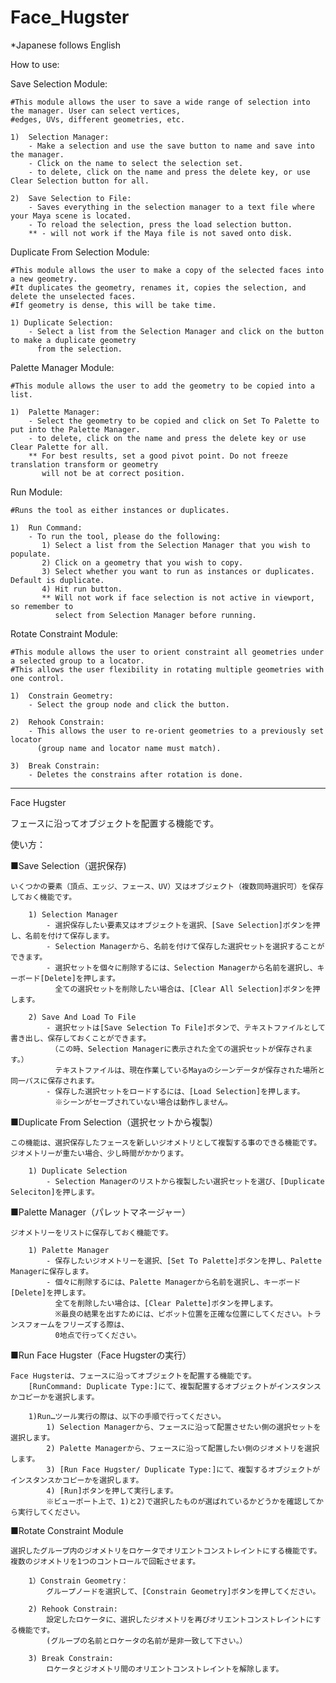 # Face_Hugster
*Japanese follows English

How to use:

Save Selection Module:

    #This module allows the user to save a wide range of selection into the manager. User can select vertices, 
    #edges, UVs, different geometries, etc.
    
    1)  Selection Manager:
        - Make a selection and use the save button to name and save into the manager. 
        - Click on the name to select the selection set.
        - to delete, click on the name and press the delete key, or use Clear Selection button for all.
        
    2)  Save Selection to File:
        - Saves everything in the selection manager to a text file where your Maya scene is located.
        - To reload the selection, press the load selection button.
        ** - will not work if the Maya file is not saved onto disk.
        
Duplicate From Selection Module:

    #This module allows the user to make a copy of the selected faces into a new geometry. 
    #It duplicates the geometry, renames it, copies the selection, and delete the unselected faces. 
    #If geometry is dense, this will be take time.
    
    1) Duplicate Selection:
        - Select a list from the Selection Manager and click on the button to make a duplicate geometry
          from the selection.
          
Palette Manager Module:

    #This module allows the user to add the geometry to be copied into a list.

    1)  Palette Manager:
        - Select the geometry to be copied and click on Set To Palette to put into the Palette Manager.
        - to delete, click on the name and press the delete key or use Clear Palette for all.
        ** For best results, set a good pivot point. Do not freeze translation transform or geometry
           will not be at correct position.

Run Module:

    #Runs the tool as either instances or duplicates.

    1)  Run Command:
        - To run the tool, please do the following:
           1) Select a list from the Selection Manager that you wish to populate.
           2) Click on a geometry that you wish to copy.
           3) Select whether you want to run as instances or duplicates. Default is duplicate.
           4) Hit run button.
           ** Will not work if face selection is not active in viewport, so remember to 
              select from Selection Manager before running.
              
Rotate Constraint Module:

    #This module allows the user to orient constraint all geometries under a selected group to a locator. 
    #This allows the user flexibility in rotating multiple geometries with one control.
          
    1)  Constrain Geometry:
        - Select the group node and click the button.
        
    2)  Rehook Constrain:
        - This allows the user to re-orient geometries to a previously set locator
          (group name and locator name must match).
      
    3)  Break Constrain:
        - Deletes the constrains after rotation is done. 
          
          

--------------------------------------------------------
Face Hugster

フェースに沿ってオブジェクトを配置する機能です。

使い方：

■Save Selection（選択保存)

    いくつかの要素（頂点、エッジ、フェース、UV）又はオブジェクト（複数同時選択可）を保存しておく機能です。

        1) Selection Manager
            - 選択保存したい要素又はオブジェクトを選択、[Save Selection]ボタンを押し、名前を付けて保存します。
            - Selection Managerから、名前を付けて保存した選択セットを選択することができます。
            - 選択セットを個々に削除するには、Selection Managerから名前を選択し、キーボード[Delete]を押します。
              全ての選択セットを削除したい場合は、[Clear All Selection]ボタンを押します。

        2) Save And Load To File
            - 選択セットは[Save Selection To File]ボタンで、テキストファイルとして書き出し、保存しておくことができます。
             （この時、Selection Managerに表示された全ての選択セットが保存されます。）
              テキストファイルは、現在作業しているMayaのシーンデータが保存された場所と同一パスに保存されます。
            - 保存した選択セットをロードするには、[Load Selection]を押します。
              ※シーンがセーブされていない場合は動作しません。


■Duplicate From Selection（選択セットから複製）

    この機能は、選択保存したフェースを新しいジオメトリとして複製する事のできる機能です。
    ジオメトリーが重たい場合、少し時間がかかります。

        1) Duplicate Selection
            - Selection Managerのリストから複製したい選択セットを選び、[Duplicate Seleciton]を押します。

■Palette Manager（パレットマネージャー）

    ジオメトリーをリストに保存しておく機能です。

        1) Palette Manager
            - 保存したいジオメトリーを選択、[Set To Palette]ボタンを押し、Palette Managerに保存します。
            - 個々に削除するには、Palette Managerから名前を選択し、キーボード[Delete]を押します。
              全てを削除したい場合は、[Clear Palette]ボタンを押します。
              ※最良の結果を出すためには、ピボット位置を正確な位置にしてください。トランスフォームをフリーズする際は、
              0地点で行ってください。

■Run Face Hugster（Face Hugsterの実行）

    Face Hugsterは、フェースに沿ってオブジェクトを配置する機能です。
        [RunCommand: Duplicate Type:]にて、複製配置するオブジェクトがインスタンスかコピーかを選択します。

        1)Run…ツール実行の際は、以下の手順で行ってください。
            1) Selection Managerから、フェースに沿って配置させたい側の選択セットを選択します。
            2) Palette Managerから、フェースに沿って配置したい側のジオメトリを選択します。
            3) [Run Face Hugster/ Duplicate Type:]にて、複製するオブジェクトがインスタンスかコピーかを選択します。
            4) [Run]ボタンを押して実行します。
            ※ビューポート上で、1)と2)で選択したものが選ばれているかどうかを確認してから実行してください。

■Rotate Constraint Module

    選択したグループ内のジオメトリをロケータでオリエントコンストレイントにする機能です。
    複数のジオメトリを1つのコントロールで回転させます。

        1）Constrain Geometry：
            グループノードを選択して、[Constrain Geometry]ボタンを押してください。

        2) Rehook Constrain:
            設定したロケータに、選択したジオメトリを再びオリエントコンストレイントにする機能です。
            (グループの名前とロケータの名前が是非一致して下さい。）

        3) Break Constrain:
            ロケータとジオメトリ間のオリエントコンストレイントを解除します。
